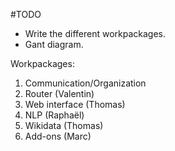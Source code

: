 #TODO

* Write the different workpackages.
* Gant diagram.

Workpackages:

1.  Communication/Organization
2.  Router              (Valentin)
3.  Web interface       (Thomas)
4.  NLP                 (Raphaël)
5.  Wikidata            (Thomas)
6.  Add-ons             (Marc)
